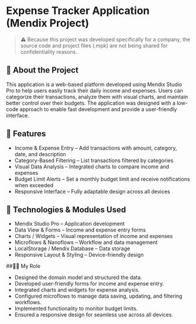 # Expense Tracker Application (Mendix Project)

> ⚠️ Because this project was developed specifically for a company, the source code and project files (.mpk) are not being shared for confidentiality reasons.


## 📝 About the Project

This application is a web-based platform developed using Mendix Studio Pro to help users easily track their daily income and expenses.
Users can categorize their transactions, analyze them with visual charts, and maintain better control over their budgets.
The application was designed with a low-code approach to enable fast development and provide a user-friendly interface.

## 🚀 Features

- Income & Expense Entry – Add transactions with amount, category, date, and description
- Category-Based Filtering – List transactions filtered by categories
- Visual Data Analysis – Integrated charts to compare income and expenses
- Budget Limit Alerts – Set a monthly budget limit and receive notifications when exceeded
- Responsive Interface – Fully adaptable design across all devices

## 🧰 Technologies & Modules Used

- Mendix Studio Pro – Application development
- Data View & Forms – Income and expense entry forms
- Charts / Widgets – Visual representation of income and expenses
- Microflows & Nanoflows – Workflow and data management
- LocalStorage / Mendix Database – Data storage
- Responsive Layout & Styling – Device-friendly design

##👨‍💻 My Role

- Designed the domain model and structured the data.
- Developed user-friendly forms for income and expense entry.
- Integrated charts and widgets for expense analysis.
- Configured microflows to manage data saving, updating, and filtering workflows.
- Implemented functionality to monitor budget limits.
- Ensured a responsive design for seamless use across all devices.
